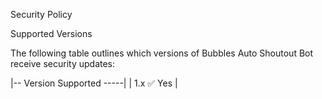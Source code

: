 Security Policy

Supported Versions

The following table outlines which versions of Bubbles Auto Shoutout Bot receive security updates:

|-- Version Supported -----|
| 1.x          ✅ Yes     |

